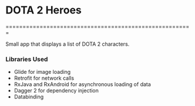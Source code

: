 # DOTA 2 Heroes
=======================================================

Small app that displays a list of DOTA 2 characters.

### Libraries Used

* Glide for image loading
* Retrofit for network calls
* RxJava and RxAndroid for asynchronous loading of data
* Dagger 2 for dependency injection
* Databinding

